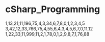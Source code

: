 # cSharp_Programming
1,13,21,11,196,75,4,3,34,6,7,8,0,1,2,3,4,5
3,42,12,33,766,75,4,55,6,4,3,4,5,6,7,0,11,12
1,22,33,11,999,11,2,1,78,0,1,2,9,8,7,1,76,88



